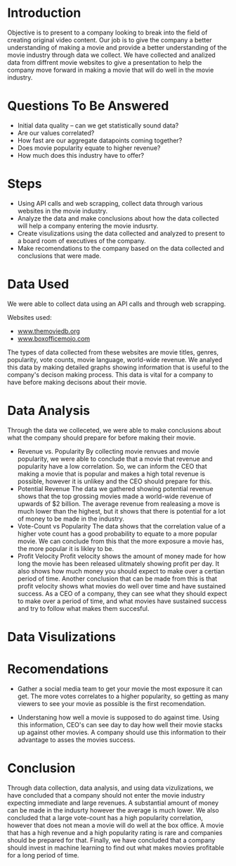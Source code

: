 
# Introduction

Objective is to present to a company looking to break into the field of creating original video content. Our job is to give the company a better understanding of making a movie and provide a better understanding of the movie industry through data we collect. We have collected and analized data from diffrent movie websites to give a presentation to help the company move forward in making a movie that will do well in the movie industry.

# Questions To Be Answered

* Initial data quality – can we get statistically sound data?
* Are our values correlated?
* How fast are our aggregate datapoints coming together?
* Does movie popularity equate to higher revenue?
* How much does this industry have to offer?

# Steps

* Using API calls and web scrapping, collect data through various websites in the movie industry. 
* Analyze the data and make conclusions about how the data collected will help a company entering the movie indusrty. 
* Create visulizations using the data collected and analyzed to present to a board room of executives of the company. 
* Make recomendations to the company based on the data collected and conclusions that were made. 


# Data Used

We were able to collect data using an API calls and through web scrapping.

Websites used:

* www.themoviedb.org
* www.boxofficemojo.com

The types of data collected from these websites are movie titles, genres, popularity, vote counts, movie language, world-wide revenue. We analyed this data by making detailed graphs showing information that is useful to the company's decison making process. This data is vital for a company to have before making decisons about their movie. 

# Data Analysis 

Through the data we colleceted, we were able to make conclusions about what the company should prepare for before making their movie. 
* Revenue vs. Popularity
    By collecting movie renvues and movie popularity, we were able to conclude that a movie that revenue and popularity have a low correlation. So, we can inform the CEO that making a movie that is popular and makes a high total revenue is possible, however it is unlikey and the CEO should prepare for this.
* Potential Revenue
    The data we gathered showing potential revenue shows that the top grossing movies made a world-wide revenue of upwards of $2 billion. The average revenue from realeasing a move is much lower than the highest, but it shows that there is potential for a lot of money to be made in the industry.
* Vote-Count vs Popularity
    The data shows that the correlation value of a higher vote count has a good probability to equate to a more popular movie. We can conclude from this that the more exposure a movie has, the more popular it is likley to be. 
* Profit Velocity
    Profit velocity shows the amount of money made for how long the movie has been released ulitmately showing profit per day. It also shows how much money you should expect to make over a certian period of time. Another conclusion that can be made from this is that profit velocity shows what movies do well over time and have sustained success. As a CEO of a company, they can see what they should expect to make over a period of time, and what movies have sustained success and try to follow what makes them succesful. 
    
    
# Data Visulizations



# Recomendations

* Gather a social media team to get your movie the most exposure it can get. The more votes correlates to a higher popularity, so getting as many viewers to see your movie as possible is the first recomendation. 

* Understaning how well a movie is supposed to do against time. Using this information, CEO's can see day to day how well their movie stacks up against other movies. A company should use this information to their advantage to asses the movies success. 

# Conclusion

Through data collection, data analysis, and using data vizulizations, we have concluded that a company should not enter the movie industry expecting immediate and large revenues. A substantial amount of money can be made in the indusrty however the average is much lower. We also concluded that a large vote-count has a high popularity correlation, however that does not mean a movie will do well at the box office. A movie that has a high revenue and a high popularity rating is rare and companies should be prepared for that. Finally, we have concluded that a company should invest in machine learning to find out what makes movies profitable for a long period of time. 






